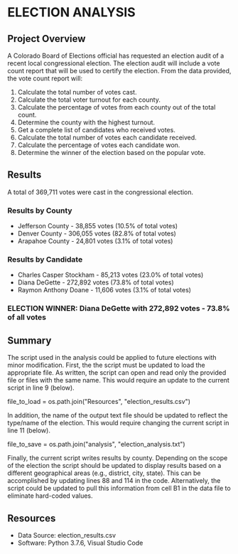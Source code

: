 # ELECTION ANALYSIS

## Project Overview
A Colorado Board of Elections official has requested an election audit of a recent local congressional election. The election audit will include a vote count report that will be used to certify the election. From the data provided, the vote count report will:

1. Calculate the total number of votes cast.
2. Calculate the total voter turnout for each county.
3. Calculate the percentage of votes from each county out of the total count.
4. Determine the county with the highest turnout.
5. Get a complete list of candidates who received votes.
6. Calculate the total number of votes each candidate received.
7. Calculate the percentage of votes each candidate won.
8. Determine the winner of the election based on the popular vote.

## Results
A total of 369,711 votes were cast in the congressional election.
### Results by County
- Jefferson County - 38,855 votes (10.5% of total votes)
- Denver County - 306,055 votes (82.8% of total votes)
- Arapahoe County - 24,801 votes (3.1% of total votes)
### Results by Candidate
- Charles Casper Stockham - 85,213 votes (23.0% of total votes)
- Diana DeGette - 272,892 votes (73.8% of total votes)
- Raymon Anthony Doane - 11,606 votes (3.1% of total votes)

### ELECTION WINNER: Diana DeGette with 272,892 votes - 73.8% of all votes

## Summary
The script used in the analysis could be applied to future elections with minor modification. First, the the script must be updated to load the appropriate file. As written, the script can open and read only the provided file or files with the same name. This would require an update to the current script in line 9 (below).

file_to_load = os.path.join("Resources", "election_results.csv")

In addition, the name of the output text file should be updated to reflect the type/name of the election. This would require changing the current script in line 11 (below).

file_to_save = os.path.join("analysis", "election_analysis.txt")

Finally, the current script writes results by county. Depending on the scope of the election the script should be updated to display results based on a different geographical areas (e.g., district, city, state). This can be accomplished by updating lines 88 and 114 in the code. Alternatively, the script could be updated to pull this information from cell B1 in the data file to eliminate hard-coded values.

## Resources
- Data Source: election_results.csv
- Software: Python 3.7.6, Visual Studio Code
